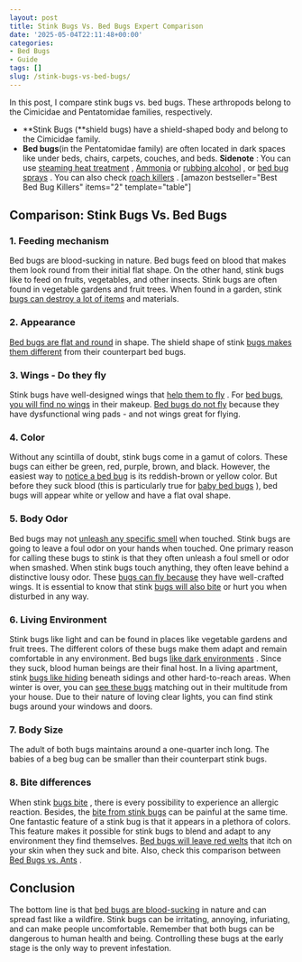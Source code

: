 ```yaml
---
layout: post
title: Stink Bugs Vs. Bed Bugs Expert Comparison
date: '2025-05-04T22:11:48+00:00'
categories:
- Bed Bugs
- Guide
tags: []
slug: /stink-bugs-vs-bed-bugs/
---
```


In this post, I compare stink bugs vs. bed bugs. These arthropods belong to the Cimicidae and Pentatomidae families, respectively.
- **Stink Bugs (**shield bugs) have a shield-shaped body and belong to the Cimicidae family.
- **Bed bugs**(in the Pentatomidae family) are often located in dark spaces like under beds, chairs, carpets, couches, and beds.
**Sidenote**
: You can use
[steaming heat treatment](https://pestpolicy.com/best-bed-bug-steamer/)
,
[Ammonia](https://pestpolicy.com/does-ammonia-kill-bed-bugs/)
or
[rubbing alcohol](https://pestpolicy.com/does-rubbing-alcohol-kill-bed-bugs/)
, or
[bed bug sprays](https://pestpolicy.com/best-bed-bug-spray/)
. You can also check
[roach killers](https://pestpolicy.com/best-roach-killer-for-apartments/)
.
[amazon bestseller="Best Bed Bug Killers" items="2" template="table"]
## Comparison: Stink Bugs Vs. Bed Bugs
### 1. Feeding mechanism
Bed bugs are blood-sucking in nature. Bed bugs feed on blood that makes them look round from their initial flat shape.
On the other hand, stink bugs like to feed on fruits, vegetables, and other insects. Stink bugs are often found in vegetable gardens and fruit trees. When found in a garden, stink
[bugs can destroy a lot of items](https://pestpolicy.com/does-dryer-kill-bed-bugs/)
and materials.
### 2. Appearance
[Bed bugs are flat and round](https://pestpolicy.com/what-causes-bed-bugs/)
in shape. The shield shape of stink
[bugs makes them different](https://pestpolicy.com/does-lysol-kill-bed-bugs/)
from their counterpart bed bugs.
### 3. Wings - Do they fly
Stink bugs have well-designed wings that
[help them to fly](https://www.terminix.com/pest-control/stink-bugs/behavior/do-stink-bugs-fly/)
. For
[bed bugs, you will find no wings](https://pestpolicy.com/does-lysol-kill-bed-bugs/)
in their makeup.
[Bed bugs do not fly](https://pestpolicy.com/do-bed-bugs-fly/)
because they have dysfunctional wing pads - and not wings great for flying.
### 4. Color
Without any scintilla of doubt, stink bugs come in a gamut of colors. These bugs can either be green, red, purple, brown, and black. However, the easiest way to
[notice a bed bug](https://pestpolicy.com/does-lysol-kill-bed-bugs/)
is its reddish-brown or yellow color. But before they suck blood (this is particularly true for
[baby bed bugs](https://pestpolicy.com/baby-bed-bugs/)
), bed bugs will appear white or yellow and have a flat oval shape.
### 5. Body Odor
Bed bugs may not
[unleash any specific smell](https://pestpolicy.com/what-do-bed-bugs-smell-like/)
when touched. Stink bugs are going to leave a foul odor on your hands when touched. One primary reason for calling these bugs to stink is that they often unleash a foul smell or odor when smashed.
When stink bugs touch anything, they often leave behind a distinctive lousy odor. These
[bugs can fly because](https://pestpolicy.com/do-bed-bugs-have-wings/)
they have well-crafted wings. It is essential to know that stink
[bugs will also bite](https://pestpolicy.com/flea-bites-vs-bed-bug-bites/)
or hurt you when disturbed in any way.
### 6. Living Environment
Stink bugs like light and can be found in places like vegetable gardens and fruit trees. The different colors of these bugs make them adapt and remain comfortable in any environment. Bed bugs
[like dark environments](https://pestpolicy.com/can-bed-bugs-survive-in-water/)
. Since they suck, blood human beings are their final host.
In a living apartment, stink
[bugs like hiding](https://pestpolicy.com/where-do-bed-bugs-hide/)
beneath sidings and other hard-to-reach areas. When winter is over, you can
[see these bugs](https://pestpolicy.com/can-you-see-bed-bugs/)
matching out in their multitude from your house. Due to their nature of loving clear lights, you can find stink bugs around your windows and doors.
### 7. Body Size
The adult of both bugs maintains around a one-quarter inch long. The babies of a beg bug can be smaller than their counterpart stink bugs.
### 8. Bite differences
When stink
[bugs bite](https://pestpolicy.com/can-bed-bugs-bite-through-clothing/)
, there is every possibility to experience an allergic reaction. Besides, the
[bite from stink bugs](https://pestpolicy.com/bed-bug-bites-vs-mosquito-bites/)
can be painful at the same time. One fantastic feature of a stink bug is that it appears in a plethora of colors.
This feature makes it possible for stink bugs to blend and adapt to any environment they find themselves.
[Bed bugs will leave red welts](https://pestpolicy.com/what-causes-bed-bugs/)
that itch on your skin when they suck and bite.
Also, check this comparison between
[Bed Bugs vs. Ants](https://pestpolicy.com/bed-bugs-vs-ants/)
.
## Conclusion
The bottom line is that
[bed bugs are blood-sucking](https://pestpolicy.com/how-do-bed-bugs-spread/)
in nature and can spread fast like a wildfire. Stink bugs can be irritating, annoying, infuriating, and can make people uncomfortable.
Remember that both bugs can be dangerous to human health and being. Controlling these bugs at the early stage is the only way to prevent infestation.
